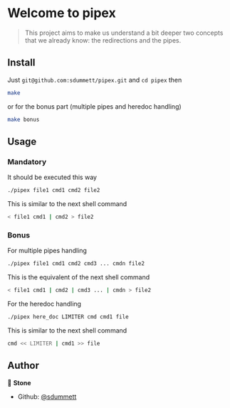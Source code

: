 # Welcome to pipex

> This project aims to make us understand a bit deeper two concepts that we already know: the redirections and the pipes.

## Install

Just `git@github.com:sdummett/pipex.git` and `cd pipex`
then
```sh
make
```
or for the bonus part (multiple pipes and heredoc handling)
```sh
make bonus
```

## Usage

### Mandatory
It should be executed this way
```sh
./pipex file1 cmd1 cmd2 file2
```
This is similar to the next shell command
```sh
< file1 cmd1 | cmd2 > file2
```

### Bonus
For multiple pipes handling
```sh
./pipex file1 cmd1 cmd2 cmd3 ... cmdn file2
```
This is the equivalent of the next shell command
```sh
< file1 cmd1 | cmd2 | cmd3 ... | cmdn > file2
```

For the heredoc handling
```sh
./pipex here_doc LIMITER cmd cmd1 file
```
This is similar to the next shell command
```sh
cmd << LIMITER | cmd1 >> file
```

## Author

👤 **Stone**

* Github: [@sdummett](https://github.com/sdummett)
